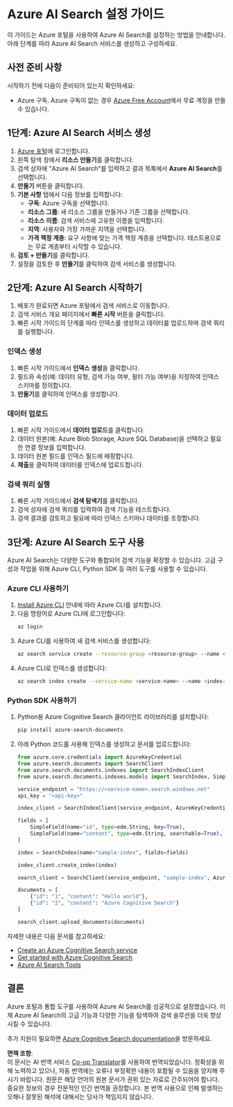 <!--
CO_OP_TRANSLATOR_METADATA:
{
  "original_hash": "f0ce2d470f3efad6f8c7df376f416a4b",
  "translation_date": "2025-05-20T08:32:16+00:00",
  "source_file": "00-course-setup/AzureSearch.md",
  "language_code": "ko"
}
-->
# Azure AI Search 설정 가이드

이 가이드는 Azure 포털을 사용하여 Azure AI Search를 설정하는 방법을 안내합니다. 아래 단계를 따라 Azure AI Search 서비스를 생성하고 구성하세요.

## 사전 준비 사항

시작하기 전에 다음이 준비되어 있는지 확인하세요:

- Azure 구독. Azure 구독이 없는 경우 [Azure Free Account](https://azure.microsoft.com/free/?wt.mc_id=studentamb_258691)에서 무료 계정을 만들 수 있습니다.

## 1단계: Azure AI Search 서비스 생성

1. [Azure 포털](https://portal.azure.com/?wt.mc_id=studentamb_258691)에 로그인합니다.
2. 왼쪽 탐색 창에서 **리소스 만들기**를 클릭합니다.
3. 검색 상자에 "Azure AI Search"를 입력하고 결과 목록에서 **Azure AI Search**를 선택합니다.
4. **만들기** 버튼을 클릭합니다.
5. **기본 사항** 탭에서 다음 정보를 입력합니다:
   - **구독**: Azure 구독을 선택합니다.
   - **리소스 그룹**: 새 리소스 그룹을 만들거나 기존 그룹을 선택합니다.
   - **리소스 이름**: 검색 서비스에 고유한 이름을 입력합니다.
   - **지역**: 사용자와 가장 가까운 지역을 선택합니다.
   - **가격 책정 계층**: 요구 사항에 맞는 가격 책정 계층을 선택합니다. 테스트용으로는 무료 계층부터 시작할 수 있습니다.
6. **검토 + 만들기**를 클릭합니다.
7. 설정을 검토한 후 **만들기**를 클릭하여 검색 서비스를 생성합니다.

## 2단계: Azure AI Search 시작하기

1. 배포가 완료되면 Azure 포털에서 검색 서비스로 이동합니다.
2. 검색 서비스 개요 페이지에서 **빠른 시작** 버튼을 클릭합니다.
3. 빠른 시작 가이드의 단계를 따라 인덱스를 생성하고 데이터를 업로드하며 검색 쿼리를 실행합니다.

### 인덱스 생성

1. 빠른 시작 가이드에서 **인덱스 생성**을 클릭합니다.
2. 필드와 속성(예: 데이터 유형, 검색 가능 여부, 필터 가능 여부)을 지정하여 인덱스 스키마를 정의합니다.
3. **만들기**를 클릭하여 인덱스를 생성합니다.

### 데이터 업로드

1. 빠른 시작 가이드에서 **데이터 업로드**를 클릭합니다.
2. 데이터 원본(예: Azure Blob Storage, Azure SQL Database)을 선택하고 필요한 연결 정보를 입력합니다.
3. 데이터 원본 필드를 인덱스 필드에 매핑합니다.
4. **제출**을 클릭하여 데이터를 인덱스에 업로드합니다.

### 검색 쿼리 실행

1. 빠른 시작 가이드에서 **검색 탐색기**를 클릭합니다.
2. 검색 상자에 검색 쿼리를 입력하여 검색 기능을 테스트합니다.
3. 검색 결과를 검토하고 필요에 따라 인덱스 스키마나 데이터를 조정합니다.

## 3단계: Azure AI Search 도구 사용

Azure AI Search는 다양한 도구와 통합되어 검색 기능을 확장할 수 있습니다. 고급 구성과 작업을 위해 Azure CLI, Python SDK 등 여러 도구를 사용할 수 있습니다.

### Azure CLI 사용하기

1. [Install Azure CLI](https://learn.microsoft.com/en-us/cli/azure/install-azure-cli?wt.mc_id=studentamb_258691) 안내에 따라 Azure CLI를 설치합니다.
2. 다음 명령어로 Azure CLI에 로그인합니다:
   ```bash
   az login
   ```
3. Azure CLI를 사용하여 새 검색 서비스를 생성합니다:
   ```bash
   az search service create --resource-group <resource-group> --name <service-name> --sku Free
   ```
4. Azure CLI로 인덱스를 생성합니다:
   ```bash
   az search index create --service-name <service-name> --name <index-name> --fields "field1:type, field2:type"
   ```

### Python SDK 사용하기

1. Python용 Azure Cognitive Search 클라이언트 라이브러리를 설치합니다:
   ```bash
   pip install azure-search-documents
   ```
2. 아래 Python 코드를 사용해 인덱스를 생성하고 문서를 업로드합니다:
   ```python
   from azure.core.credentials import AzureKeyCredential
   from azure.search.documents import SearchClient
   from azure.search.documents.indexes import SearchIndexClient
   from azure.search.documents.indexes.models import SearchIndex, SimpleField, edm

   service_endpoint = "https://<service-name>.search.windows.net"
   api_key = "<api-key>"

   index_client = SearchIndexClient(service_endpoint, AzureKeyCredential(api_key))

   fields = [
       SimpleField(name="id", type=edm.String, key=True),
       SimpleField(name="content", type=edm.String, searchable=True),
   ]

   index = SearchIndex(name="sample-index", fields=fields)

   index_client.create_index(index)

   search_client = SearchClient(service_endpoint, "sample-index", AzureKeyCredential(api_key))

   documents = [
       {"id": "1", "content": "Hello world"},
       {"id": "2", "content": "Azure Cognitive Search"}
   ]

   search_client.upload_documents(documents)
   ```

자세한 내용은 다음 문서를 참고하세요:

- [Create an Azure Cognitive Search service](https://learn.microsoft.com/en-us/azure/search/search-create-service-portal?wt.mc_id=studentamb_258691)
- [Get started with Azure Cognitive Search](https://learn.microsoft.com/en-us/azure/search/search-get-started-portal?wt.mc_id=studentamb_258691)
- [Azure AI Search Tools](https://learn.microsoft.com/en-us/azure/ai-services/agents/how-to/tools/azure-ai-search?tabs=azurecli%2Cpython&pivots=code-examples?wt.mc_id=studentamb_258691)

## 결론

Azure 포털과 통합 도구를 사용하여 Azure AI Search를 성공적으로 설정했습니다. 이제 Azure AI Search의 고급 기능과 다양한 기능을 탐색하여 검색 솔루션을 더욱 향상시킬 수 있습니다.

추가 지원이 필요하면 [Azure Cognitive Search documentation](https://learn.microsoft.com/en-us/azure/search/?wt.mc_id=studentamb_258691)을 방문하세요.

**면책 조항**:  
이 문서는 AI 번역 서비스 [Co-op Translator](https://github.com/Azure/co-op-translator)를 사용하여 번역되었습니다. 정확성을 위해 노력하고 있으나, 자동 번역에는 오류나 부정확한 내용이 포함될 수 있음을 양지해 주시기 바랍니다. 원문은 해당 언어의 원본 문서가 권위 있는 자료로 간주되어야 합니다. 중요한 정보의 경우 전문적인 인간 번역을 권장합니다. 본 번역 사용으로 인해 발생하는 오해나 잘못된 해석에 대해서는 당사가 책임지지 않습니다.
